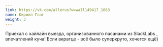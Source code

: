 ```yaml
---
link: https://vk.com/allerus?w=wall149417_1863
name: Кирилл Глаг
weight: 3
---
```


Приехал с хайлайн выезда, организованного пасанами из SlackLabs , впечатлений куча! Если вкратце - всё было суперкруто, хочется ещё)
